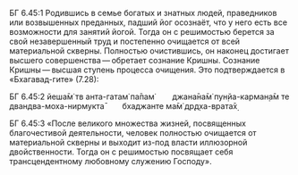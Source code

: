 БГ 6.45:1	Родившись в семье богатых и знатных людей, праведников или возвышенных преданных, падший йог осознаёт, что у него есть все возможности для занятий йогой. Тогда он с решимостью берется за свой незавершенный труд и постепенно очищается от всей материальной скверны. Полностью очистившись, он наконец достигает высшего совершенства — обретает сознание Кришны. Сознание Кришны — высшая ступень процесса очищения. Это подтверждается в «Бхагавад-гите» (7.28):

БГ 6.45:2	йеша̄м̇ тв анта-гатам̇ па̄пам̇   джана̄на̄м̇ пун̣йа-карман̣а̄м те двандва-моха-нирмукта̄   бхаджанте ма̄м̇ др̣д̣ха-врата̄х̣

БГ 6.45:3	«После великого множества жизней, посвященных благочестивой деятельности, человек полностью очищается от материальной скверны и выходит из-под власти иллюзорной двойственности. Тогда он с решимостью посвящает себя трансцендентному любовному служению Господу».